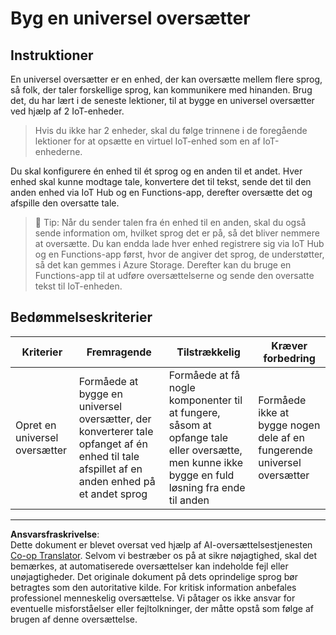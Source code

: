 <!--
CO_OP_TRANSLATOR_METADATA:
{
  "original_hash": "701f4a4466f9309b6e1d863077df0c06",
  "translation_date": "2025-08-27T21:17:50+00:00",
  "source_file": "6-consumer/lessons/4-multiple-language-support/assignment.md",
  "language_code": "da"
}
-->
# Byg en universel oversætter

## Instruktioner

En universel oversætter er en enhed, der kan oversætte mellem flere sprog, så folk, der taler forskellige sprog, kan kommunikere med hinanden. Brug det, du har lært i de seneste lektioner, til at bygge en universel oversætter ved hjælp af 2 IoT-enheder.

> Hvis du ikke har 2 enheder, skal du følge trinnene i de foregående lektioner for at opsætte en virtuel IoT-enhed som en af IoT-enhederne.

Du skal konfigurere én enhed til ét sprog og en anden til et andet. Hver enhed skal kunne modtage tale, konvertere det til tekst, sende det til den anden enhed via IoT Hub og en Functions-app, derefter oversætte det og afspille den oversatte tale.

> 💁 Tip: Når du sender talen fra én enhed til en anden, skal du også sende information om, hvilket sprog det er på, så det bliver nemmere at oversætte. Du kan endda lade hver enhed registrere sig via IoT Hub og en Functions-app først, hvor de angiver det sprog, de understøtter, så det kan gemmes i Azure Storage. Derefter kan du bruge en Functions-app til at udføre oversættelserne og sende den oversatte tekst til IoT-enheden.

## Bedømmelseskriterier

| Kriterier | Fremragende | Tilstrækkelig | Kræver forbedring |
| --------- | ----------- | ------------- | ----------------- |
| Opret en universel oversætter | Formåede at bygge en universel oversætter, der konverterer tale opfanget af én enhed til tale afspillet af en anden enhed på et andet sprog | Formåede at få nogle komponenter til at fungere, såsom at opfange tale eller oversætte, men kunne ikke bygge en fuld løsning fra ende til anden | Formåede ikke at bygge nogen dele af en fungerende universel oversætter |

---

**Ansvarsfraskrivelse**:  
Dette dokument er blevet oversat ved hjælp af AI-oversættelsestjenesten [Co-op Translator](https://github.com/Azure/co-op-translator). Selvom vi bestræber os på at sikre nøjagtighed, skal det bemærkes, at automatiserede oversættelser kan indeholde fejl eller unøjagtigheder. Det originale dokument på dets oprindelige sprog bør betragtes som den autoritative kilde. For kritisk information anbefales professionel menneskelig oversættelse. Vi påtager os ikke ansvar for eventuelle misforståelser eller fejltolkninger, der måtte opstå som følge af brugen af denne oversættelse.